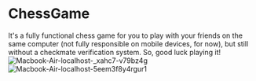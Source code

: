 # ChessGame
It's a fully functional chess game for you to play with your friends on the same computer (not fully responsible on mobile devices, for now), but still without a checkmate verification system. So, good luck playing it!
![Macbook-Air-localhost-_xahc7-v79bz4g](https://github.com/user-attachments/assets/69c83bc6-44fd-490b-9993-b3e509f16a4e)
![Macbook-Air-localhost-5eem3f8y4rgur1](https://github.com/user-attachments/assets/b92f5686-43bc-4df4-9647-d2e8ff3e15c4)

